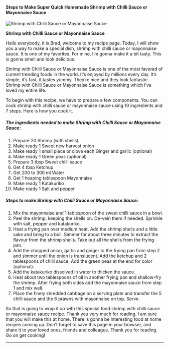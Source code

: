             

#### Steps to Make Super Quick Homemade Shrimp with Chilli Sauce or Mayonnaise Sauce

![Shrimp with Chilli Sauce or Mayonnaise Sauce](https://img-global.cpcdn.com/recipes/5579440810622976/751x532cq70/shrimp-with-chilli-sauce-or-mayonnaise-sauce-recipe-main-photo.jpg)

**Shrimp with Chilli Sauce or Mayonnaise Sauce**

Hello everybody, it is Brad, welcome to my recipe page. Today, I will show you a way to make a special dish, shrimp with chilli sauce or mayonnaise sauce. It is one of my favorites. For mine, I’m gonna make it a bit tasty. This is gonna smell and look delicious.

Shrimp with Chilli Sauce or Mayonnaise Sauce is one of the most favored of current trending foods in the world. It’s enjoyed by millions every day. It’s simple, it’s fast, it tastes yummy. They’re nice and they look fantastic. Shrimp with Chilli Sauce or Mayonnaise Sauce is something which I’ve loved my entire life.

To begin with this recipe, we have to prepare a few components. You can cook shrimp with chilli sauce or mayonnaise sauce using 10 ingredients and 7 steps. Here is how you cook it.

##### The ingredients needed to make Shrimp with Chilli Sauce or Mayonnaise Sauce:

1.  Prepare 20 Shrimp (with shells)
2.  Make ready 1 Sweet new harvest onion
3.  Make ready 1 small piece or clove each Ginger and garlic (optional)
4.  Make ready 1 Green peas (optional)
5.  Prepare 3 tbsp Sweet chilli sauce
6.  Get 4 tbsp Ketchup
7.  Get 200 to 300 ml Water
8.  Get 1 heaping tablespoon Mayonnaise
9.  Make ready 1 Katakuriko
10.  Make ready 1 Salt and pepper

##### Steps to make Shrimp with Chilli Sauce or Mayonnaise Sauce:

1.  Mix the mayonnaise and 1 tablespoon of the sweet chilli sauce in a bowl.
2.  Peel the shrimp, keeping the shells on. De-vein them if needed. Sprinkle with salt, pepper and katakuriko.
3.  Heat a frying pan over medium heat. Add the shrimp shells and a little sake and bring to a boil. Simmer for about three minutes to extract the flavour from the shrimp shells. Take out all the shells from the frying pan.
4.  Add the chopped onion, garlic and ginger to the frying pan from step 2 and simmer until the onion is translucent. Add the ketchup and 2 tablespoons of chilli sauce. Add the green peas at the end for color (optional).
5.  Add the katakuriko dissolved in water to thicken the sauce.
6.  Heat about two tablespoons of oil in another frying pan and shallow-fry the shrimp. After frying both sides add the mayonnaise sauce from step 1 and mix well.
7.  Place the finely shredded cabbage on a serving plate and transfer the 5 chilli sauce and the 6 prawns with mayonnaise on top. Serve.

So that is going to wrap it up with this special food shrimp with chilli sauce or mayonnaise sauce recipe. Thank you very much for reading. I am sure that you will make this at home. There is gonna be interesting food at home recipes coming up. Don’t forget to save this page in your browser, and share it to your loved ones, friends and colleague. Thank you for reading. Go on get cooking!

* * *